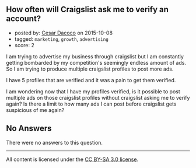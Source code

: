 ## How often will Craigslist ask me to verify an account?

- posted by: [Cesar Dacoco](https://stackexchange.com/users/5385327/cesar-dacoco) on 2015-10-08
- tagged: `marketing`, `growth`, `advertising`
- score: 2

<p>I am trying to advertise my business through craigslist but I am constantly getting bombarded by my competition's seemingly endless amount of ads. So I am trying to produce multiple craigslist profiles to post more ads.</p>

<p>I have 5 profiles that are verified and it was a pain to get them verified.</p>

<p>I am wondering now that I have my profiles verified, is it possible to post multiple ads on those craigslist profiles without craigslist asking me to verify again? Is there a limit to how many ads I can post before craigslist gets suspicious of me again? </p>


## No Answers

There were no answers to this question.


---

All content is licensed under the [CC BY-SA 3.0 license](https://creativecommons.org/licenses/by-sa/3.0/).
